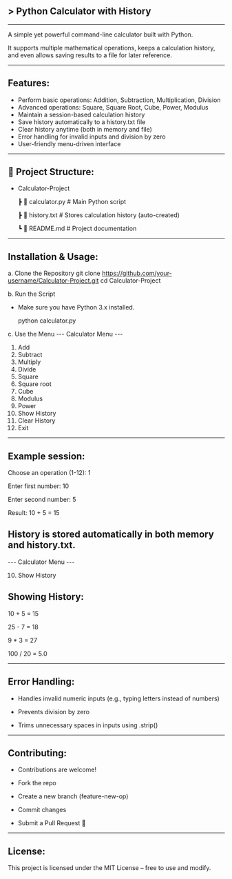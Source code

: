 ## > Python Calculator with History

---

A simple yet powerful command-line calculator built with Python.

It supports multiple mathematical operations, keeps a calculation history, and even allows saving results to a file for later reference.

---

## Features:

- Perform basic operations: Addition, Subtraction, Multiplication, Division
- Advanced operations: Square, Square Root, Cube, Power, Modulus
- Maintain a session-based calculation history
- Save history automatically to a history.txt file
- Clear history anytime (both in memory and file)
- Error handling for invalid inputs and division by zero
- User-friendly menu-driven interface

---

## 📂 Project Structure:

- Calculator-Project

   ┣ 📜 calculator.py       # Main Python script
  
   ┣ 📜 history.txt         # Stores calculation history (auto-created)
  
   ┗ 📜 README.md           # Project documentation

---

## Installation & Usage:

a. Clone the Repository
   git clone https://github.com/your-username/Calculator-Project.git
   cd Calculator-Project

b. Run the Script
- Make sure you have Python 3.x installed.

  python calculator.py

c. Use the Menu
  --- Calculator Menu ---
  1. Add
  2. Subtract
  3. Multiply
  4. Divide
  5. Square
  6. Square root
  7. Cube
  8. Modulus
  9. Power
  10. Show History
  11. Clear History
  12. Exit

---

## Example session:

  Choose an operation (1-12): 1
  
  Enter first number: 10
  
  Enter second number: 5
  
  Result: 10 + 5 = 15


## History is stored automatically in both memory and history.txt.

--- Calculator Menu ---

10. Show History


## Showing History:

10 + 5 = 15

25 - 7 = 18

9 * 3 = 27

100 / 20 = 5.0


---


## Error Handling:

- Handles invalid numeric inputs (e.g., typing letters instead of numbers)

- Prevents division by zero

- Trims unnecessary spaces in inputs using .strip()
  

---


## Contributing:

- Contributions are welcome!

- Fork the repo

- Create a new branch (feature-new-op)

- Commit changes

- Submit a Pull Request 🚀

---


## License:

This project is licensed under the MIT License – free to use and modify.
